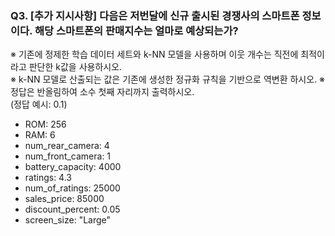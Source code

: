 ### Q3. \[추가 지시사항\] 다음은 저번달에 신규 출시된 경쟁사의 스마트폰 정보이다. 해당 스마트폰의 판매지수는 얼마로 예상되는가?  
※ 기존에 정제한 학습 데이터 세트와 k-NN 모델을 사용하며 이웃 개수는 직전에 최적이라고 판단한 k값을 사용하시오.  
※ k-NN 모델로 산출되는 값은 기존에 생성한 정규화 규칙을 기반으로 역변환 하시오.
※ 정답은 반올림하여 소수 첫째 자리까지 출력하시오.  
(정답 예시: 0.1)
* ROM: 256
* RAM: 6
* num_rear_camera: 4
* num_front_camera: 1
* battery_capacity: 4000
* ratings: 4.3
* num_of_ratings: 25000
* sales_price: 85000
* discount_percent: 0.05
* screen_size: "Large"
